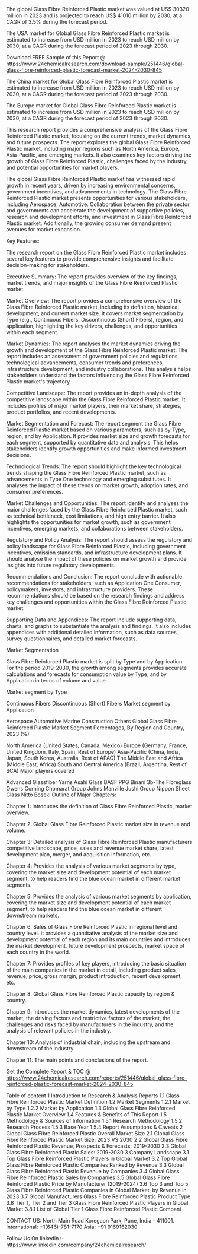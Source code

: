 The global Glass Fibre Reinforced Plastic market was valued at US$ 30320 million in 2023 and is projected to reach US$ 41010 million by 2030, at a CAGR of 3.5% during the forecast period.

The USA market for Global Glass Fibre Reinforced Plastic market is estimated to increase from USD million in 2023 to reach USD million by 2030, at a CAGR during the forecast period of 2023 through 2030.

Download FREE Sample of this Report @ https://www.24chemicalresearch.com/download-sample/251446/global-glass-fibre-reinforced-plastic-forecast-market-2024-2030-845

The China market for Global Glass Fibre Reinforced Plastic market is estimated to increase from USD million in 2023 to reach USD million by 2030, at a CAGR during the forecast period of 2023 through 2030.

The Europe market for Global Glass Fibre Reinforced Plastic  market is estimated to increase from USD million in 2023 to reach USD million by 2030, at a CAGR during the forecast period of 2023 through 2030.

This research report provides a comprehensive analysis of the Glass Fibre Reinforced Plastic market, focusing on the current trends, market dynamics, and future prospects. The report explores the global Glass Fibre Reinforced Plastic market, including major regions such as North America, Europe, Asia-Pacific, and emerging markets. It also examines key factors driving the growth of Glass Fibre Reinforced Plastic, challenges faced by the industry, and potential opportunities for market players.

The global Glass Fibre Reinforced Plastic market has witnessed rapid growth in recent years, driven by increasing environmental concerns, government incentives, and advancements in technology. The Glass Fibre Reinforced Plastic market presents opportunities for various stakeholders, including Aerospace, Automotive. Collaboration between the private sector and governments can accelerate the development of supportive policies, research and development efforts, and investment in Glass Fibre Reinforced Plastic market. Additionally, the growing consumer demand present avenues for market expansion.

Key Features:

The research report on the Glass Fibre Reinforced Plastic market includes several key features to provide comprehensive insights and facilitate decision-making for stakeholders.

Executive Summary: The report provides overview of the key findings, market trends, and major insights of the Glass Fibre Reinforced Plastic market.

Market Overview: The report provides a comprehensive overview of the Glass Fibre Reinforced Plastic market, including its definition, historical development, and current market size. It covers market segmentation by Type (e.g., Continuous Fibers, Discontinuous (Short) Fibers), region, and application, highlighting the key drivers, challenges, and opportunities within each segment.

Market Dynamics: The report analyses the market dynamics driving the growth and development of the Glass Fibre Reinforced Plastic market. The report includes an assessment of government policies and regulations, technological advancements, consumer trends and preferences, infrastructure development, and industry collaborations. This analysis helps stakeholders understand the factors influencing the Glass Fibre Reinforced Plastic market's trajectory.

Competitive Landscape: The report provides an in-depth analysis of the competitive landscape within the Glass Fibre Reinforced Plastic market. It includes profiles of major market players, their market share, strategies, product portfolios, and recent developments.

Market Segmentation and Forecast: The report segment the Glass Fibre Reinforced Plastic market based on various parameters, such as by Type, region, and by Application. It provides market size and growth forecasts for each segment, supported by quantitative data and analysis. This helps stakeholders identify growth opportunities and make informed investment decisions.

Technological Trends: The report should highlight the key technological trends shaping the Glass Fibre Reinforced Plastic market, such as advancements in Type One technology and emerging substitutes. It analyses the impact of these trends on market growth, adoption rates, and consumer preferences.

Market Challenges and Opportunities: The report identify and analyses the major challenges faced by the Glass Fibre Reinforced Plastic market, such as technical bottleneck, cost limitations, and high entry barrier. It also highlights the opportunities for market growth, such as government incentives, emerging markets, and collaborations between stakeholders.

Regulatory and Policy Analysis: The report should assess the regulatory and policy landscape for Glass Fibre Reinforced Plastic, including government incentives, emission standards, and infrastructure development plans. It should analyse the impact of these policies on market growth and provide insights into future regulatory developments.

Recommendations and Conclusion: The report conclude with actionable recommendations for stakeholders, such as Application One Consumer, policymakers, investors, and infrastructure providers. These recommendations should be based on the research findings and address key challenges and opportunities within the Glass Fibre Reinforced Plastic market.

Supporting Data and Appendices: The report include supporting data, charts, and graphs to substantiate the analysis and findings. It also includes appendices with additional detailed information, such as data sources, survey questionnaires, and detailed market forecasts.

Market Segmentation

Glass Fibre Reinforced Plastic market is split by Type and by Application. For the period 2019-2030, the growth among segments provides accurate calculations and forecasts for consumption value by Type, and by Application in terms of volume and value.

Market segment by Type

Continuous Fibers
Discontinuous (Short) Fibers
Market segment by Application

Aerospace
Automotive
Marine
Construction
Others
Global Glass Fibre Reinforced Plastic Market Segment Percentages, By Region and Country, 2023 (%)

North America (United States, Canada, Mexico)
Europe (Germany, France, United Kingdom, Italy, Spain, Rest of Europe)
Asia-Pacific (China, India, Japan, South Korea, Australia, Rest of APAC)
The Middle East and Africa (Middle East, Africa)
South and Central America (Brazil, Argentina, Rest of SCA)
Major players covered

Advanced Glassfiber Yarns
Asahi Glass
BASF
PPG
Binani 3b-The Fibreglass
Owens Corning
Chomarat Group
Johns Manville
Jushi Group
Nippon Sheet Glass
Nitto Boseki
Outline of Major Chapters:

Chapter 1: Introduces the definition of Glass Fibre Reinforced Plastic, market overview.

Chapter 2: Global Glass Fibre Reinforced Plastic market size in revenue and volume.

Chapter 3: Detailed analysis of Glass Fibre Reinforced Plastic manufacturers competitive landscape, price, sales and revenue market share, latest development plan, merger, and acquisition information, etc.

Chapter 4: Provides the analysis of various market segments by type, covering the market size and development potential of each market segment, to help readers find the blue ocean market in different market segments.

Chapter 5: Provides the analysis of various market segments by application, covering the market size and development potential of each market segment, to help readers find the blue ocean market in different downstream markets.

Chapter 6: Sales of Glass Fibre Reinforced Plastic in regional level and country level. It provides a quantitative analysis of the market size and development potential of each region and its main countries and introduces the market development, future development prospects, market space of each country in the world.

Chapter 7: Provides profiles of key players, introducing the basic situation of the main companies in the market in detail, including product sales, revenue, price, gross margin, product introduction, recent development, etc.

Chapter 8: Global Glass Fibre Reinforced Plastic capacity by region & country.

Chapter 9: Introduces the market dynamics, latest developments of the market, the driving factors and restrictive factors of the market, the challenges and risks faced by manufacturers in the industry, and the analysis of relevant policies in the industry.

Chapter 10: Analysis of industrial chain, including the upstream and downstream of the industry.

Chapter 11: The main points and conclusions of the report.

Get the Complete Report & TOC @ https://www.24chemicalresearch.com/reports/251446/global-glass-fibre-reinforced-plastic-forecast-market-2024-2030-845

Table of content
1 Introduction to Research & Analysis Reports
1.1 Glass Fibre Reinforced Plastic Market Definition
1.2 Market Segments
1.2.1 Market by Type
1.2.2 Market by Application
1.3 Global Glass Fibre Reinforced Plastic Market Overview
1.4 Features & Benefits of This Report
1.5 Methodology & Sources of Information
1.5.1 Research Methodology
1.5.2 Research Process
1.5.3 Base Year
1.5.4 Report Assumptions & Caveats
2 Global Glass Fibre Reinforced Plastic Overall Market Size
2.1 Global Glass Fibre Reinforced Plastic Market Size: 2023 VS 2030
2.2 Global Glass Fibre Reinforced Plastic Revenue, Prospects & Forecasts: 2019-2030
2.3 Global Glass Fibre Reinforced Plastic Sales: 2019-2030
3 Company Landscape
3.1 Top Glass Fibre Reinforced Plastic Players in Global Market
3.2 Top Global Glass Fibre Reinforced Plastic Companies Ranked by Revenue
3.3 Global Glass Fibre Reinforced Plastic Revenue by Companies
3.4 Global Glass Fibre Reinforced Plastic Sales by Companies
3.5 Global Glass Fibre Reinforced Plastic Price by Manufacturer (2019-2024)
3.6 Top 3 and Top 5 Glass Fibre Reinforced Plastic Companies in Global Market, by Revenue in 2023
3.7 Global Manufacturers Glass Fibre Reinforced Plastic Product Type
3.8 Tier 1, Tier 2 and Tier 3 Glass Fibre Reinforced Plastic Players in Global Market
3.8.1 List of Global Tier 1 Glass Fibre Reinforced Plastic Compani

CONTACT US:
North Main Road Koregaon Park, Pune, India - 411001.
International: +1(646)-781-7170
Asia: +91 9169162030

Follow Us On linkedin :- https://www.linkedin.com/company/24chemicalresearch/
